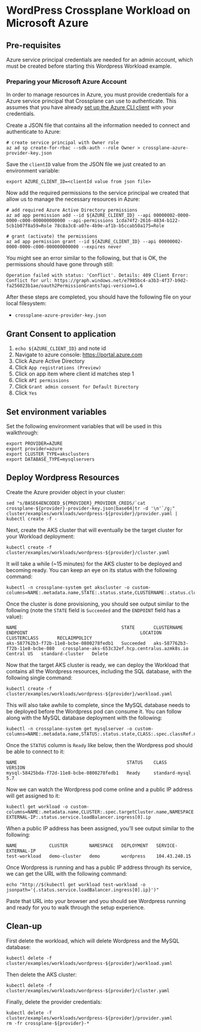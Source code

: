 # WordPress Crossplane Workload on Microsoft Azure

## Pre-requisites

Azure service principal credentials are needed for an admin account, which must be created before starting this Wordpress Workload example.

### Preparing your Microsoft Azure Account

In order to manage resources in Azure, you must provide credentials for a Azure service principal that Crossplane can use to authenticate.
This assumes that you have already [set up the Azure CLI client](https://docs.microsoft.com/en-us/cli/azure/authenticate-azure-cli?view=azure-cli-latest) with your credentials.

Create a JSON file that contains all the information needed to connect and authenticate to Azure:

```console
# create service principal with Owner role
az ad sp create-for-rbac --sdk-auth --role Owner > crossplane-azure-provider-key.json
```

Save the `clientID` value from the JSON file we just created to an environment variable:

```console
export AZURE_CLIENT_ID=<clientId value from json file>
```

Now add the required permissions to the service principal we created that allow us to manage the necessary resources in Azure:

```console
# add required Azure Active Directory permissions
az ad app permission add --id ${AZURE_CLIENT_ID} --api 00000002-0000-0000-c000-000000000000 --api-permissions 1cda74f2-2616-4834-b122-5cb1b07f8a59=Role 78c8a3c8-a07e-4b9e-af1b-b5ccab50a175=Role

# grant (activate) the permissions
az ad app permission grant --id ${AZURE_CLIENT_ID} --api 00000002-0000-0000-c000-000000000000 --expires never
```

You might see an error similar to the following, but that is OK, the permissions should have gone through still:

```console
Operation failed with status: 'Conflict'. Details: 409 Client Error: Conflict for url: https://graph.windows.net/e7985bc4-a3b3-4f37-b9d2-fa256023b1ae/oauth2PermissionGrants?api-version=1.6
```

After these steps are completed, you should have the following file on your local filesystem:

* `crossplane-azure-provider-key.json`

## Grant Consent to application
1. `echo ${AZURE_CLIENT_ID}` and note id
1. Navigate to azure console: https://portal.azure.com
1. Click Azure Active Directory
1. Click `App registrations (Preview)`
1. Click on app item where client id matches step 1
1. Click `API permissions`
1. Click `Grant admin consent for Default Directory`
1. Click `Yes`

## Set environment variables

Set the following environment variables that will be used in this walkthrough:

```
export PROVIDER=AZURE
export provider=azure
export CLUSTER_TYPE=aksclusters
export DATABASE_TYPE=mysqlservers
```

## Deploy Wordpress Resources

Create the Azure provider object in your cluster:

```console
sed "s/BASE64ENCODED_${PROVIDER}_PROVIDER_CREDS/`cat crossplane-${provider}-provider-key.json|base64|tr -d '\n'`/g;" cluster/examples/workloads/wordpress-${provider}/provider.yaml | kubectl create -f -
```

Next, create the AKS cluster that will eventually be the target cluster for your Workload deployment:

```console
kubectl create -f cluster/examples/workloads/wordpress-${provider}/cluster.yaml
```

It will take a while (~15 minutes) for the AKS cluster to be deployed and becoming ready.
You can keep an eye on its status with the following command:

```console
kubectl -n crossplane-system get akscluster -o custom-columns=NAME:.metadata.name,STATE:.status.state,CLUSTERNAME:.status.clusterName,ENDPOINT:.status.endpoint,LOCATION:.spec.location,CLUSTERCLASS:.spec.classRef.name,RECLAIMPOLICY:.spec.reclaimPolicy
```

Once the cluster is done provisioning, you should see output similar to the following (note the `STATE` field is `Succeeded` and the `ENDPOINT` field has a value):

```console
NAME                                       STATE       CLUSTERNAME                       ENDPOINT                                          LOCATION     CLUSTERCLASS       RECLAIMPOLICY
aks-587762b3-f72b-11e8-bcbe-0800278fedb1   Succeeded   aks-587762b3-f72b-11e8-bcbe-080   crossplane-aks-653c32ef.hcp.centralus.azmk8s.io   Central US   standard-cluster   Delete
```

Now that the target AKS cluster is ready, we can deploy the Workload that contains all the Wordpress resources, including the SQL database, with the following single command:

```console
kubectl create -f cluster/examples/workloads/wordpress-${provider}/workload.yaml
```

This will also take awhile to complete, since the MySQL database needs to be deployed before the Wordpress pod can consume it.
You can follow along with the MySQL database deployment with the following:

```console
kubectl -n crossplane-system get mysqlserver -o custom-columns=NAME:.metadata.name,STATUS:.status.state,CLASS:.spec.classRef.name,VERSION:.spec.version
```

Once the `STATUS` column is `Ready` like below, then the Wordpress pod should be able to connect to it:

```console
NAME                                         STATUS    CLASS            VERSION
mysql-58425bda-f72d-11e8-bcbe-0800278fedb1   Ready     standard-mysql   5.7
```

Now we can watch the Wordpress pod come online and a public IP address will get assigned to it:

```console
kubectl get workload -o custom-columns=NAME:.metadata.name,CLUSTER:.spec.targetCluster.name,NAMESPACE:.spec.targetNamespace,DEPLOYMENT:.spec.targetDeployment.metadata.name,SERVICE-EXTERNAL-IP:.status.service.loadBalancer.ingress[0].ip
```

When a public IP address has been assigned, you'll see output similar to the following:

```console
NAME            CLUSTER        NAMESPACE   DEPLOYMENT   SERVICE-EXTERNAL-IP
test-workload   demo-cluster   demo        wordpress    104.43.240.15
```

Once Wordpress is running and has a public IP address through its service, we can get the URL with the following command:

```console
echo "http://$(kubectl get workload test-workload -o jsonpath='{.status.service.loadBalancer.ingress[0].ip}')"
```

Paste that URL into your browser and you should see Wordpress running and ready for you to walk through the setup experience.

## Clean-up

First delete the workload, which will delete Wordpress and the MySQL database:

```console
kubectl delete -f cluster/examples/workloads/wordpress-${provider}/workload.yaml
```

Then delete the AKS cluster:

```console
kubectl delete -f cluster/examples/workloads/wordpress-${provider}/cluster.yaml
```

Finally, delete the provider credentials:

```console
kubectl delete -f cluster/examples/workloads/wordpress-${provider}/provider.yaml
rm -fr crossplane-${provider}-*
```
